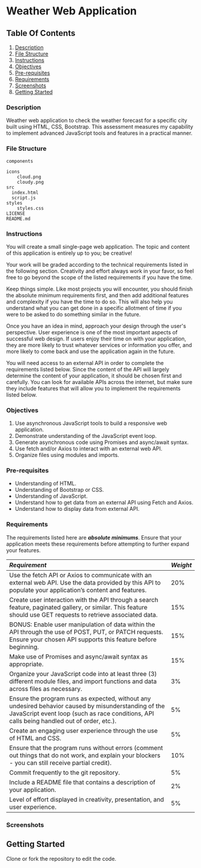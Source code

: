 # Weather Web Application

## Table Of Contents
1. [Description](#description)
2. [File Structure](#file-structure)
3. [Instructions](#instructions)
4. [Objectives](#objectives)
5. [Pre-requisites](#pre-requisites)
6. [Requirements](#requirements)
7. [Screenshots](#screenshots)
8. [Getting Started](#getting-started)


### Description 
Weather web application to check the weather forecast for a specific city built using HTML, CSS, Bootstrap. This assessment measures my capability to implement advanced JavaScript tools and features in a practical manner.

### File Structure
```
components

icons
    cloud.png
    cloudy.png
src
  index.html
  script.js
styles
    styles.css
LICENSE
README.md
```

### Instructions
You will create a small single-page web application. The topic and content of this application is entirely up to you; be creative!

Your work will be graded according to the technical requirements listed in the following section. Creativity and effort always work in your favor, so feel free to go beyond the scope of the listed requirements if you have the time.

Keep things simple. Like most projects you will encounter, you should finish the absolute minimum requirements first, and then add additional features and complexity if you have the time to do so. This will also help you understand what you can get done in a specific allotment of time if you were to be asked to do something similar in the future.

Once you have an idea in mind, approach your design through the user's perspective. User experience is one of the most important aspects of successful web design. If users enjoy their time on with your application, they are more likely to trust whatever services or information you offer, and more likely to come back and use the application again in the future.

You will need access to an external API in order to complete the requirements listed below. Since the content of the API will largely determine the content of your application, it should be chosen first and carefully. You can look for available APIs across the internet, but make sure they include features that will allow you to implement the requirements listed below.


### Objectives
1. Use asynchronous JavaScript tools to build a responsive web application.
2. Demonstrate understanding of the JavaScript event loop.
3. Generate asynchronous code using Promises and async/await syntax.
4. Use fetch and/or Axios to interact with an external web API.
5. Organize files using modules and imports.


### Pre-requisites
- Understanding of HTML.
- Understanding of Bootstrap or CSS.
- Understanding of JavaScript.
- Understand how to get data from an external API using Fetch and Axios.
- Understand how to display data from external API.


### Requirements
The requirements listed here are ***absolute minimums***. Ensure that your application meets these requirements before attempting to further expand your features.

| ***Requirement*** | ***Weight***    |
|:--------------|-----------|
| Use the fetch API or Axios to communicate with an external web API. Use the data provided by this API to populate your application’s content and features. | 20%     |
| Create user interaction with the API through a search feature, paginated gallery, or similar. This feature should use GET requests to retrieve associated data.    | 15%  |
| BONUS: Enable user manipulation of data within the API through the use of POST, PUT, or PATCH requests. Ensure your chosen API supports this feature before beginning.   | 15%  |
| Make use of Promises and async/await syntax as appropriate. | 15%     |
| Organize your JavaScript code into at least three (3) different module files, and import functions and data across files as necessary.     | 3%  |
| Ensure the program runs as expected, without any undesired behavior caused by misunderstanding of the JavaScript event loop (such as race conditions, API calls being handled out of order, etc.). | 5%     |
| Create an engaging user experience through the use of HTML and CSS.    | 5%  |
| Ensure that the program runs without errors (comment out things that do not work, and explain your blockers - you can still receive partial credit). | 10%     |
| Commit frequently to the git repository. | 5%     |
| Include a README file that contains a description of your application.    | 2%  |
|Level of effort displayed in creativity, presentation, and user experience. | 5% |



### Screenshots



## Getting Started
Clone or fork the repository to edit the code.